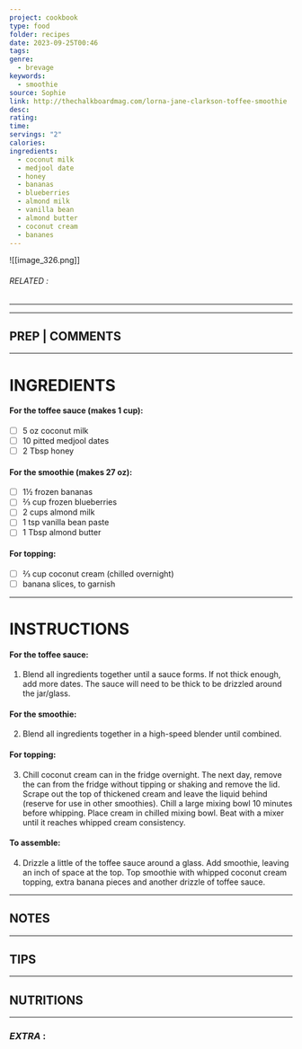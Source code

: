 ```yaml
---
project: cookbook
type: food
folder: recipes
date: 2023-09-25T00:46
tags: 
genre:
  - brevage
keywords:
  - smoothie
source: Sophie
link: http://thechalkboardmag.com/lorna-jane-clarkson-toffee-smoothie
desc: 
rating: 
time: 
servings: "2"
calories: 
ingredients:
  - coconut milk
  - medjool date
  - honey
  - bananas
  - blueberries
  - almond milk
  - vanilla bean
  - almond butter
  - coconut cream
  - bananes
---
```


![[image_326.png]]
###### *RELATED* : 
---


---
## PREP | COMMENTS



---
# INGREDIENTS

#### **For the toffee sauce** (makes 1 cup):

- [ ] 5 oz coconut milk
- [ ] 10 pitted medjool dates
- [ ] 2 Tbsp honey

#### **For the smoothie** (makes 27 oz):

- [ ] 1½ frozen bananas
- [ ] ⅔ cup frozen blueberries
- [ ] 2 cups almond milk
- [ ] 1 tsp vanilla bean paste
- [ ] 1 Tbsp almond butter

#### For topping:

- [ ] ⅔ cup coconut cream (chilled overnight)
- [ ] banana slices, to garnish

---
# INSTRUCTIONS

#### For the toffee sauce:

1. Blend all ingredients together until a sauce forms. If not thick enough, add more dates. The sauce will need to be thick to be drizzled around the jar/glass.

#### For the smoothie:

2. Blend all ingredients together in a high-speed blender until combined.

#### For topping:

3. Chill coconut cream can in the fridge overnight. The next day, remove the can from the fridge without tipping or shaking and remove the lid. Scrape out the top of thickened cream and leave the liquid behind (reserve for use in other smoothies). Chill a large mixing bowl 10 minutes before whipping. Place cream in chilled mixing bowl. Beat with a mixer until it reaches whipped cream consistency.

#### To assemble:

4. Drizzle a little of the toffee sauce around a glass. Add smoothie, leaving an inch of space at the top. Top smoothie with whipped coconut cream topping, extra banana pieces and another drizzle of toffee sauce.

---
## NOTES



---
## TIPS



---
## NUTRITIONS



---
### *EXTRA* :



